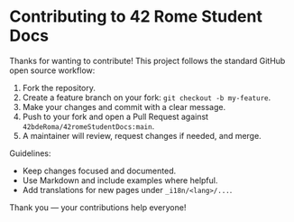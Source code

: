 # Contributing to 42 Rome Student Docs

Thanks for wanting to contribute! This project follows the standard GitHub open source workflow:

1. Fork the repository.
2. Create a feature branch on your fork: `git checkout -b my-feature`.
3. Make your changes and commit with a clear message.
4. Push to your fork and open a Pull Request against `42bdeRoma/42romeStudentDocs:main`.
5. A maintainer will review, request changes if needed, and merge.

Guidelines:
- Keep changes focused and documented.
- Use Markdown and include examples where helpful.
- Add translations for new pages under `_i18n/<lang>/...`.

Thank you — your contributions help everyone!
